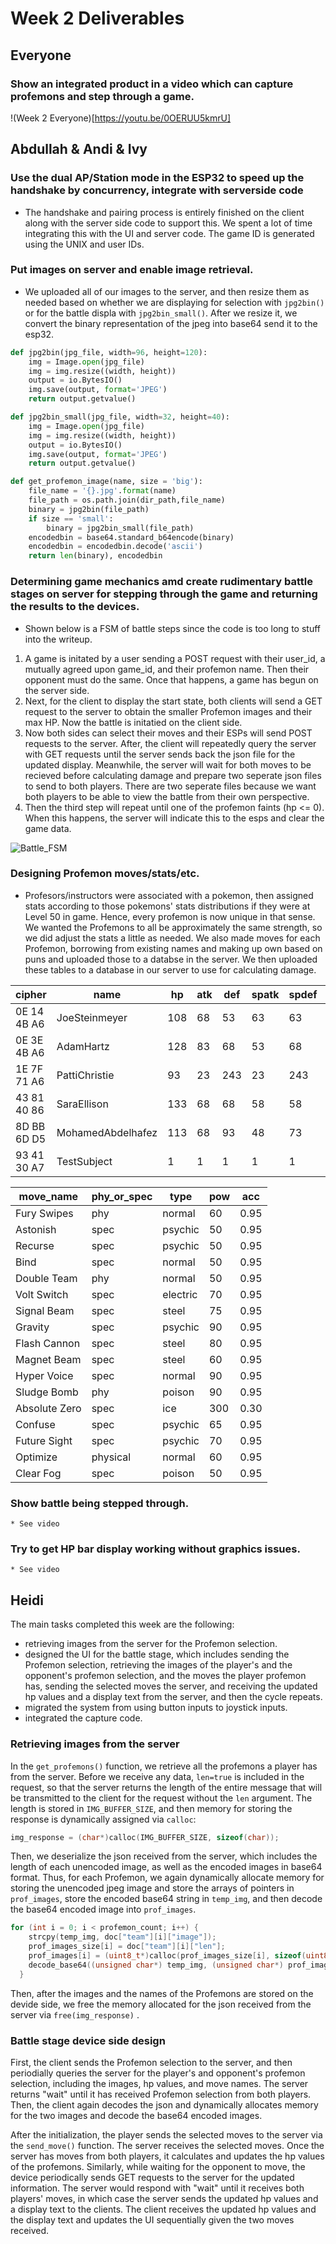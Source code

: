 # Week 2 Deliverables

## Everyone
### Show an integrated product in a video which can capture profemons and step through a game.
!(Week 2 Everyone)[https://youtu.be/0OERUU5kmrU]

## Abdullah & Andi & Ivy
  ### Use the dual AP/Station mode in the ESP32 to speed up the handshake by concurrency, integrate with serverside code
  * The handshake and pairing process is entirely finished on the client along with the server side code to support this. We spent a lot of time integrating this with the UI and server code. The game ID is generated using the UNIX and user IDs.
  ### Put images on server and enable image retrieval. 
  *  We uploaded all of our images to the server, and then resize them as needed based on whether we are displaying for selection with `jpg2bin()` or for the battle displa with `jpg2bin_small()`. After we resize it, we convert the binary representation of the jpeg into base64 send it to the esp32.
```python
def jpg2bin(jpg_file, width=96, height=120):
    img = Image.open(jpg_file)
    img = img.resize((width, height))
    output = io.BytesIO()
    img.save(output, format='JPEG')
    return output.getvalue()

def jpg2bin_small(jpg_file, width=32, height=40):
    img = Image.open(jpg_file)
    img = img.resize((width, height))
    output = io.BytesIO()
    img.save(output, format='JPEG')
    return output.getvalue()

def get_profemon_image(name, size = 'big'):
    file_name = '{}.jpg'.format(name)
    file_path = os.path.join(dir_path,file_name)
    binary = jpg2bin(file_path)
    if size == 'small':
        binary = jpg2bin_small(file_path)
    encodedbin = base64.standard_b64encode(binary)
    encodedbin = encodedbin.decode('ascii')
    return len(binary), encodedbin
```
  ### Determining game mechanics amd create rudimentary battle stages on server for stepping through the game and returning the results to the devices. 
  * Shown below is a FSM of battle steps since the code is too long to stuff into the writeup. 
  1. A game is initated by a user sending a POST request with their user_id, a mutually agreed upon game_id, and their profemon name. Then their opponent must do the same. Once that happens, a game has begun on the server side.
  2. Next, for the client to display the start state, both clients will send a GET request to the server to obtain the smaller Profemon images and their max HP. Now the battle is initatied on the client side.
  3. Now both sides can select their moves and their ESPs will send POST requests to the server. After, the client will repeatedly query the server with GET requests until the server sends back the json file for the updated display. Meanwhile, the server will wait for both moves to be recieved before calculating damage and prepare two seperate json files to send to both players. There are two seperate files because we want both players to be able to view the battle from their own perspective. 
  4. Then the third step will repeat until one of the profemon faints (hp <= 0). When this happens, the server will indicate this to the esps and clear the game data.
  
![Battle_FSM](https://i.imgur.com/Ca6OkfV.png)
  
  ### Designing Profemon moves/stats/etc.
  * Profesors/instructors were associated with a pokemon, then assigned stats according to those pokemons' stats distributions if they were at Level 50 in game. Hence, every profemon is now unique in that sense. We wanted the Profemons to all be approximately the same strength, so we did adjust the stats a little as needed. We also made moves for each Profemon, borrowing from existing names and making up own based on puns and uploaded those to a databse in the server. We then uploaded these tables to a database in our server to use for calculating damage.
  
| cipher      | name              | hp  | atk | def | spatk | spdef | spd | move1        | move2        | move3         | move4     |
|-------------|-------------------|-----|-----|-----|-------|-------|-----|--------------|--------------|---------------|-----------|
| 0E 14 4B A6 | JoeSteinmeyer     | 108 | 68  | 53  | 63    | 63    | 103 | Double Team  | Volt Switch  | Signal Beam   | Confuse   |
| 0E 3E 4B A6 | AdamHartz         | 128 | 83  | 68  | 53    | 68    | 98  | Fury Swipes  | Astonish     | Recurse       | Bind      |
| 1E 7F 71 A6 | PattiChristie     | 93  | 23  | 243 | 23    | 243   | 18  | Hyper Voice  | Sludge Bomb  | Absolute Zero | Confuse   |
| 43 81 40 86 | SaraEllison       | 133 | 68  | 68  | 58    | 58    | 73  | Future Sight | Confuse      | Optimize      | Clear Fog |
| 8D BB 6D D5 | MohamedAbdelhafez | 113 | 68  | 93  | 48    | 73    | 43  | Gravity      | Flash Cannon | Magnet Beam   | Confuse   |
| 93 41 30 A7 | TestSubject       | 1   | 1   | 1   | 1     | 1     | 1   | Confuse      | Astonish     | Optimize      | Clear Fog |


| move_name     | phy_or_spec | type     | pow | acc  |
|---------------|-------------|----------|-----|------|
| Fury Swipes   | phy         | normal   | 60  | 0.95 |
| Astonish      | spec        | psychic  | 50  | 0.95 |
| Recurse       | spec        | psychic  | 50  | 0.95 |
| Bind          | spec        | normal   | 50  | 0.95 |
| Double Team   | phy         | normal   | 50  | 0.95 |
| Volt Switch   | spec        | electric | 70  | 0.95 |
| Signal Beam   | spec        | steel    | 75  | 0.95 |
| Gravity       | spec        | psychic  | 90  | 0.95 |
| Flash Cannon  | spec        | steel    | 80  | 0.95 |
| Magnet Beam   | spec        | steel    | 60  | 0.95 |
| Hyper Voice   | spec        | normal   | 90  | 0.95 |
| Sludge Bomb   | phy         | poison   | 90  | 0.95 |
| Absolute Zero | spec        | ice      | 300 | 0.30 |
| Confuse       | spec        | psychic  | 65  | 0.95 |
| Future Sight  | spec        | psychic  | 70  | 0.95 |
| Optimize      | physical    | normal   | 60  | 0.95 |
| Clear Fog     | spec        | poison   | 50  | 0.95 |

  ### Show battle being stepped through. 
    * See video
  ### Try to get HP bar display working without graphics issues.
    * See video

## Heidi


The main tasks completed this week are the following:
- retrieving images from the server for the Profemon selection.
- designed the UI for the battle stage, which includes sending the Profemon selection, retrieving the images of the player's and the opponent's profemon selection, and the moves the player profemon has, sending the selected moves the server, and receiving the updated hp values and a display text from the server, and then the cycle repeats. 
- migrated the system from using button inputs to joystick inputs.
- integrated the capture code. 

### Retrieving images from the server
In the `get_profemons()` function, we retrieve all the profemons a player has from the server. Before we receive any data, `len=true` is included in the request, so that the server returns the length of the entire message that will be transmitted to the client for the request without the `len` argument. The length is stored in `IMG_BUFFER_SIZE`, and then memory for storing the response is dynamically assigned via `calloc`:
```cpp
img_response = (char*)calloc(IMG_BUFFER_SIZE, sizeof(char));
```
Then, we deserialize the json received from the server, which includes the length of each unencoded image, as well as the encoded images in base64 format. Thus, for each Profemon, we again dynamically allocate memory for storing the unencoded jpeg image and store the arrays of pointers in `prof_images`, store the encoded base64 string in `temp_img`, and then decode the base64 encoded image into `prof_images`.
```cpp
for (int i = 0; i < profemon_count; i++) {
    strcpy(temp_img, doc["team"][i]["image"]);
    prof_images_size[i] = doc["team"][i]["len"];
    prof_images[i] = (uint8_t*)calloc(prof_images_size[i], sizeof(uint8_t));
    decode_base64((unsigned char*) temp_img, (unsigned char*) prof_images[i]);
  }
```
Then, after the images and the names of the Profemons are stored on the devide side, we free the memory allocated for the json received from the server via `free(img_response)` .

### Battle stage device side design
First, the client sends the Profemon selection to the server, and then periodially queries the server for the player's and opponent's profemon selection, including the images, hp values, and move names. The server returns "wait" until it has received Profemon selection from both players. Then, the client again decodes the json and dynamically allocates memory for the two images and decode the base64 encoded images. 

After the initialization, the player sends the selected moves to the server via the `send_move()` function. The server receives the selected moves. Once the server has moves from both players, it calculates and updates the hp values of the profemons. Similarly, while waiting for the opponent to move, the device periodically sends GET requests to the server for the updated information. The server would respond with "wait" until it receives both players' moves, in which case the server sends the updated hp values and a display text to the clients. The client receives the updated hp values and the display text and updates the UI sequentially given the two moves received.

